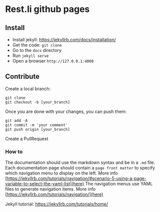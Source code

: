 # Rest.li github pages 

## Install 

 - Install jekyll: https://jekyllrb.com/docs/installation/
 - Get the code: `git clone`
 - Go to the `docs` directory
 - Run `jekyll serve`
 - Open a browser `http://127.0.0.1:4000`

## Contribute

Create a local branch:

```
git clone 
git checkout -b [your_branch]
```

Once you are done with your changes, you can push them:

```
git add -A
git commit -m 'your comment'
git push origin [your_branch]
```

Create a PullRequest

### How to

The documentation should use the markdown syntax and be in a `.md` file.
Each documentation page should contain a `page front matter` to specify which navigation menu to display on the left. More info [https://jekyllrb.com/tutorials/navigation/#scenario-5-using-a-page-variable-to-select-the-yaml-list](here)
The navigation menus use YAML files to generate navigation items. More info 
[https://jekyllrb.com/tutorials/navigation/](here)

Jekyll tutorial: https://jekyllrb.com/tutorials/home/ 

